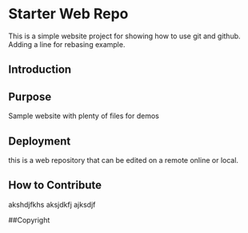 # Starter Web Repo

This is a simple website project for showing how to use git and github.
Adding a line for rebasing example.
## Introduction

## Purpose

Sample website with plenty of files for demos

## Deployment
 this is a web repository that can be edited on a remote online or local.

## How to Contribute
akshdjfkhs
aksjdkfj
ajksdjf

##Copyright

